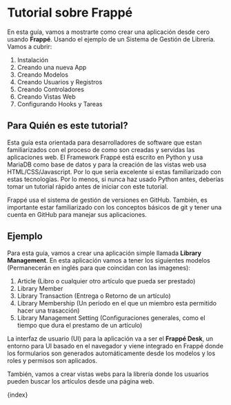 <!-- add-breadcrumbs -->
# Tutorial sobre Frappé

En esta guía, vamos a mostrarte como crear una aplicación desde cero usando **Frappé**. Usando el ejemplo de un Sistema de Gestión de Librería. Vamos a cubrir:

1. Instalación
1. Creando una nueva App
1. Creando Modelos
1. Creando Usuarios y Registros
1. Creando Controladores
1. Creando Vistas Web
1. Configurando Hooks y Tareas

## Para Quién es este tutorial?

Esta guía esta orientada para desarrolladores de software que estan familiarizados con el proceso de como son creadas y servidas las aplicaciones web. El Framework Frappé está escrito en Python y usa MariaDB como base de datos y para la creación de las vistas web usa HTML/CSS/Javascript. Por lo que sería excelente si estas familiarizado con estas tecnologías.
Por lo menos, si nunca haz usado Python antes, deberías tomar un tutorial rápido antes de iniciar con este tutorial.

Frappé usa el sistema de gestión de versiones en GitHub. También, es importante estar familiarizado con los conceptos básicos de git y tener una cuenta en GitHub para manejar sus aplicaciones.

## Ejemplo

Para esta guía, vamos a crear una aplicación simple llamada **Library Management**. En esta aplicación vamos a tener los siguientes modelos (Permanecerán en inglés para que coincidan con las imagenes):

1. Article (Libro o cualquier otro artículo que pueda ser prestado)
1. Library Member
1. Library Transaction (Entrega o Retorno de un artículo)
1. Library Membership (Un período en el que un miembro esta permitido hacer una trasacción)
1. Library Management Setting (Configuraciones generales, como el tiempo que dura el prestamo de un artículo)

La interfaz de usuario (UI) para la aplicación va a ser el **Frappé Desk**, un entorno para UI basado en el navegador y viene integrado en Frappé donde los formularios son generados automáticamente desde los modelos y los roles y permisos son aplicados.

También, vamos a crear vistas webs para la librería donde los usuarios pueden buscar los artículos desde una página web.

{index}
